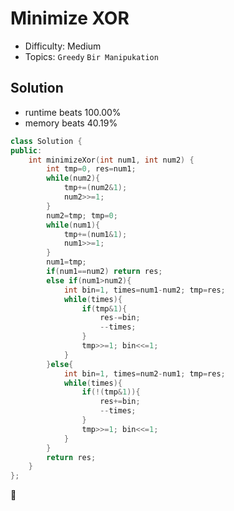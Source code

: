# Minimize XOR
- Difficulty: Medium
- Topics: `Greedy` `Bir Manipukation`

## Solution
- runtime beats 100.00%
- memory beats 40.19%
``` cpp
class Solution {
public:
    int minimizeXor(int num1, int num2) {
        int tmp=0, res=num1;
        while(num2){
            tmp+=(num2&1);
            num2>>=1;
        }
        num2=tmp; tmp=0;
        while(num1){
            tmp+=(num1&1);
            num1>>=1;
        }
        num1=tmp;
        if(num1==num2) return res;
        else if(num1>num2){
            int bin=1, times=num1-num2; tmp=res;
            while(times){
                if(tmp&1){
                    res-=bin;
                    --times;
                }
                tmp>>=1; bin<<=1;
            }
        }else{
            int bin=1, times=num2-num1; tmp=res;
            while(times){
                if(!(tmp&1)){
                    res+=bin;
                    --times;
                }
                tmp>>=1; bin<<=1;
            }
        }
        return res;
    }
};
```
🤮

<!-- ## Improving
### source code
- runtime beats 
- memory beats 
``` cpp
``` -->